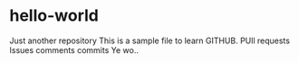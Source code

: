 # hello-world
Just another repository
This is a sample file to learn GITHUB. 
PUll requests
Issues
comments
commits
Ye wo.. 
